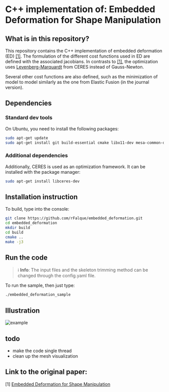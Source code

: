 # C++ implementation of: Embedded Deformation for Shape Manipulation

## What is in this repository?
This repository contains the C++ implementation of embedded deformation (ED) [[1]](#link-to-the-original-paper). The formulation of the different cost functions used in ED are defined with the associated jacobians. In contrasts to [[1]](#link-to-the-original-paper), the optimization uses [Levenberg-Marquardt](http://ceres-solver.org/nnls_solving.html#levenberg-marquardt) from CERES instead of Gauss-Newton.

Several other cost functions are also defined, such as the minimization of model to model similarly as the one from Elastic Fusion (in the journal version).

## Dependencies

### Standard dev tools
On Ubuntu, you need to install the following packages:
```bash
sudo apt-get update
sudo apt-get install git build-essential cmake libx11-dev mesa-common-dev libgl1-mesa-dev libglu1-mesa-dev libxrandr-dev libxi-dev libxmu-dev libblas-dev libxinerama-dev libxcursor-dev libeigen3-dev
```

### Additional dependencies
Additionally, CERES is used as an optimization framework. It can be installed with the package manager:
```bash
sudo apt-get install libceres-dev
```

## Installation instruction
To build, type into the console:
```bash
git clone https://github.com/rFalque/embedded_deformation.git
cd embedded_deformation
mkdir build
cd build
cmake ..
make -j3
```

## Run the code

> :information_source: **Info**:  The input files and the skeleton trimming method can be changed through the config.yaml file.

To run the sample, then just type:
```bash
./embedded_deformation_sample
```

## Illustration
![example](https://github.com/rFalque/embedded_deformation/raw/master/images/screenshot.png "example of embedded deformation")

## todo
* make the code single thread
* clean up the mesh visualization

## Link to the original paper:
[1] [Embedded Deformation for Shape Manipulation](https://graphics.ethz.ch/~sumnerb/research/embdef/Sumner2007EDF.pdf)
